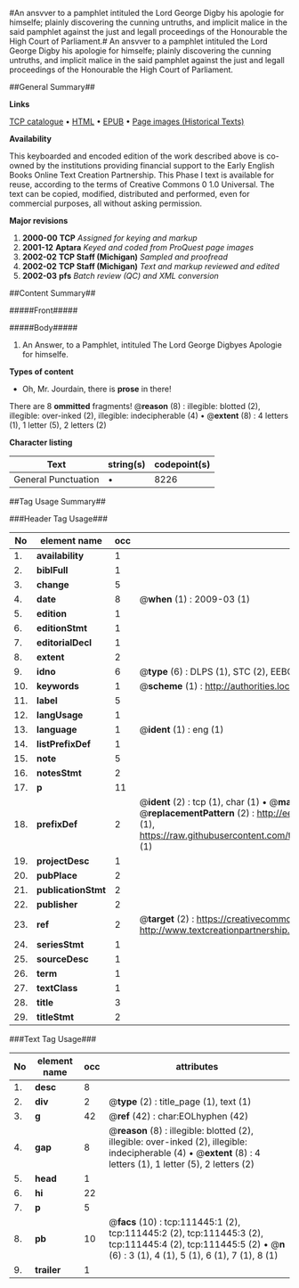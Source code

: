 #An ansvver to a pamphlet intituled the Lord George Digby his apologie for himselfe; plainly discovering the cunning untruths, and implicit malice in the said pamphlet against the just and legall proceedings of the Honourable the High Court of Parliament.#
An ansvver to a pamphlet intituled the Lord George Digby his apologie for himselfe; plainly discovering the cunning untruths, and implicit malice in the said pamphlet against the just and legall proceedings of the Honourable the High Court of Parliament.

##General Summary##

**Links**

[TCP catalogue](http://www.ota.ox.ac.uk/tcp/)  • 
[HTML](http://tei.it.ox.ac.uk/tcp/Texts-HTML/free/A67/A67911.html)  • 
[EPUB](http://tei.it.ox.ac.uk/tcp/Texts-EPUB/free/A67/A67911.epub) • 
[Page images (Historical Texts)](https://data.historicaltexts.jisc.ac.uk/view?pubId=eebo-99859371e&pageId=eebo-99859371e-111445-1)

**Availability**

This keyboarded and encoded edition of the
	       work described above is co-owned by the institutions
	       providing financial support to the Early English Books
	       Online Text Creation Partnership. This Phase I text is
	       available for reuse, according to the terms of Creative
	       Commons 0 1.0 Universal. The text can be copied,
	       modified, distributed and performed, even for
	       commercial purposes, all without asking permission.

**Major revisions**

1. __2000-00__ __TCP__ *Assigned for keying and markup*
1. __2001-12__ __Aptara__ *Keyed and coded from ProQuest page images*
1. __2002-02__ __TCP Staff (Michigan)__ *Sampled and proofread*
1. __2002-02__ __TCP Staff (Michigan)__ *Text and markup reviewed and edited*
1. __2002-03__ __pfs__ *Batch review (QC) and XML conversion*

##Content Summary##

#####Front#####

#####Body#####

1. An Answer, to a Pamphlet, intituled
The Lord George Digbyes Apologie
for himselfe.

**Types of content**

  * Oh, Mr. Jourdain, there is **prose** in there!

There are 8 **ommitted** fragments! 
 @__reason__ (8) : illegible: blotted (2), illegible: over-inked (2), illegible: indecipherable (4)  •  @__extent__ (8) : 4 letters (1), 1 letter (5), 2 letters (2)

**Character listing**


|Text|string(s)|codepoint(s)|
|---|---|---|
|General Punctuation|•|8226|

##Tag Usage Summary##

###Header Tag Usage###

|No|element name|occ|attributes|
|---|---|---|---|
|1.|__availability__|1||
|2.|__biblFull__|1||
|3.|__change__|5||
|4.|__date__|8| @__when__ (1) : 2009-03 (1)|
|5.|__edition__|1||
|6.|__editionStmt__|1||
|7.|__editorialDecl__|1||
|8.|__extent__|2||
|9.|__idno__|6| @__type__ (6) : DLPS (1), STC (2), EEBO-CITATION (1), PROQUEST (1), VID (1)|
|10.|__keywords__|1| @__scheme__ (1) : http://authorities.loc.gov/ (1)|
|11.|__label__|5||
|12.|__langUsage__|1||
|13.|__language__|1| @__ident__ (1) : eng (1)|
|14.|__listPrefixDef__|1||
|15.|__note__|5||
|16.|__notesStmt__|2||
|17.|__p__|11||
|18.|__prefixDef__|2| @__ident__ (2) : tcp (1), char (1)  •  @__matchPattern__ (2) : ([0-9\-]+):([0-9IVX]+) (1), (.+) (1)  •  @__replacementPattern__ (2) : http://eebo.chadwyck.com/downloadtiff?vid=$1&page=$2 (1), https://raw.githubusercontent.com/textcreationpartnership/Texts/master/tcpchars.xml#$1 (1)|
|19.|__projectDesc__|1||
|20.|__pubPlace__|2||
|21.|__publicationStmt__|2||
|22.|__publisher__|2||
|23.|__ref__|2| @__target__ (2) : https://creativecommons.org/publicdomain/zero/1.0/ (1), http://www.textcreationpartnership.org/docs/. (1)|
|24.|__seriesStmt__|1||
|25.|__sourceDesc__|1||
|26.|__term__|1||
|27.|__textClass__|1||
|28.|__title__|3||
|29.|__titleStmt__|2||


###Text Tag Usage###

|No|element name|occ|attributes|
|---|---|---|---|
|1.|__desc__|8||
|2.|__div__|2| @__type__ (2) : title_page (1), text (1)|
|3.|__g__|42| @__ref__ (42) : char:EOLhyphen (42)|
|4.|__gap__|8| @__reason__ (8) : illegible: blotted (2), illegible: over-inked (2), illegible: indecipherable (4)  •  @__extent__ (8) : 4 letters (1), 1 letter (5), 2 letters (2)|
|5.|__head__|1||
|6.|__hi__|22||
|7.|__p__|5||
|8.|__pb__|10| @__facs__ (10) : tcp:111445:1 (2), tcp:111445:2 (2), tcp:111445:3 (2), tcp:111445:4 (2), tcp:111445:5 (2)  •  @__n__ (6) : 3 (1), 4 (1), 5 (1), 6 (1), 7 (1), 8 (1)|
|9.|__trailer__|1||
